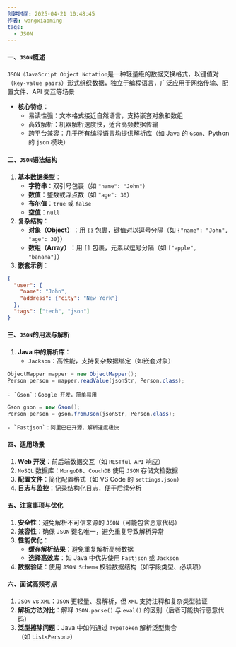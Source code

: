 ```yaml
---
创建时间: 2025-04-21 10:48:45
作者: wangxiaoming
tags:
  - JSON
---
```

#### 一、`JSON`概述
`JSON（JavaScript Object Notation`是一种轻量级的数据交换格式，以键值对（`key-value pairs`）形式组织数据，独立于编程语言，广泛应用于网络传输、配置文件、API 交互等场景
- ​**核心特点**​：
    - 易读性强：文本格式接近自然语言，支持嵌套对象和数组
    - 高效解析：机器解析速度快，适合高频数据传输
    - 跨平台兼容：几乎所有编程语言均提供解析库（如 Java 的 `Gson`、Python 的 `json` 模块）

#### 二、`JSON`语法结构
1. ​**基本数据类型**​：
    - ​**字符串**​：双引号包裹（如 `"name": "John"`）
    - ​**数值**​：整数或浮点数（如 `"age": 30`）
    - ​**布尔值**​：`true` 或 `false`
    - ​**空值**​：`null`
2. ​**复杂结构**​：
    - ​**对象（Object）​**​：用 `{}` 包裹，键值对以逗号分隔（如 `{"name": "John", "age": 30}`）
    - ​**数组（Array）​**​：用 `[]` 包裹，元素以逗号分隔（如 `["apple", "banana"]`）
3. ​**嵌套示例**​：
```json
{
  "user": {
    "name": "John",
    "address": {"city": "New York"}
  },
  "tags": ["tech", "json"]
}
```

#### 三、`JSON`的用法与解析
1. ​**Java 中的解析库**​：
    - ​`Jackson`：高性能，支持复杂数据绑定（如嵌套对象）
```java
ObjectMapper mapper = new ObjectMapper();
Person person = mapper.readValue(jsonStr, Person.class);
```
    - ​`Gson`​：Google 开发，简单易用
```java
Gson gson = new Gson();
Person person = gson.fromJson(jsonStr, Person.class);
```
    - ​`Fastjson`：阿里巴巴开源，解析速度极快

#### 四、适用场景
1. ​**Web 开发**​：前后端数据交互（如 `RESTful API` 响应）
2. `​NoSQL` 数据库​：`MongoDB`、`CouchDB` 使用 `JSON` 存储文档数据
3. ​**配置文件**​：简化配置格式（如 VS Code 的 `settings.json`）
4. ​**日志与监控**​：记录结构化日志，便于后续分析

#### 五、注意事项与优化
1. ​**安全性**​：避免解析不可信来源的 `JSON`（可能包含恶意代码）
2. ​**兼容性**​：确保 `JSON` 键名唯一，避免重复导致解析异常
3. ​**性能优化**​：
    - ​**缓存解析结果**​：避免重复解析高频数据
    - ​**选择高效库**​：如 Java 中优先使用 `Fastjson` 或 `Jackson`
4. ​**数据验证**​：使用 `JSON Schema` 校验数据结构（如字段类型、必填项）

#### 六、面试高频考点
1. ​`JSON` vs `XML`​：`JSON` 更轻量、易解析，但 `XML` 支持注释和复杂类型验证
2. ​**解析方法对比**​：解释 `JSON.parse()` 与 `eval()` 的区别（后者可能执行恶意代码）
3. ​**泛型擦除问题**​：Java 中如何通过 `TypeToken` 解析泛型集合（如 `List<Person>`）